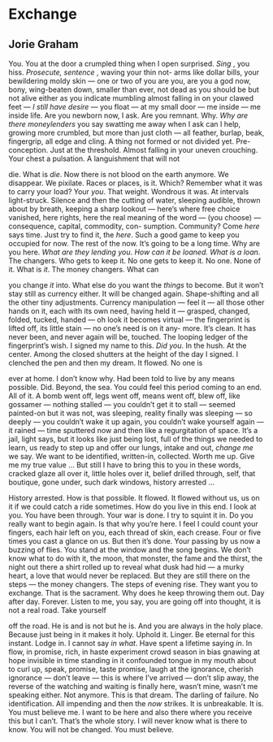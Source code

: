 # Exchange
## Jorie Graham
You. You at the door a crumpled thing when I open
surprised. _Sing_ , you hiss. _Prosecute, sentence_ , waving your thin not-
arms like dollar
bills, your bewildering moldy skin — one or two of you are you, are you a god
now,
bony, wing-beaten down, smaller than
ever, not dead as you should be but not
alive either as you indicate mumbling almost falling in on
your clawed feet — _I still have desire_ — you float — at my
small door — me inside — me inside life. Are you newborn now, I
ask. Are you remnant. Why. _Why are there moneylenders_
you say swatting me away when I ask can I help, growing more
crumbled, but more than just cloth — all feather,
burlap, beak, fingergrip, all edge and cling. A thing not
formed or not divided yet. Pre-conception. Just at the threshold. Almost
falling in your
uneven crouching. Your chest a pulsation. A languishment that will not

die. What is _die_. Now there is not blood on the earth
anymore. We disappear. We pixilate. Races or places, is it.
Which? Remember what it was to carry your load? Your _you_. That
weight. Wondrous it was. At intervals light-struck. Silence and then the
cutting of water, sleeping audible, thrown about by breath, keeping a sharp
lookout —
here’s where free choice vanished, here rights, here the
real meaning of the word — (you choose) — consequence, capital, commodity,
con-
sumption. Community? Come _here_ says time. Just try to
find it, the _here_. Such a good game to keep you
occupied for now. The rest of the now. It’s going to be a long
time. Why are you here. _What are they lending you_.
 _How can it be loaned. What is a loan_. The changers.
Who gets to keep it. No one gets to keep it. No one. None of it.
What is _it_. The money changers. What can

you change _it_ into. What else do you
want the _things_ to become. But it won’t stay still as
currency either. It will be changed again.
Shape-shifting and all the other tiny adjustments. Currency
manipulation — feel it — all those other
hands on it, each with its own need, having
held it — grasped, changed, folded, tucked, handed — oh
look it becomes virtual — the fingerprint is lifted off,
its little stain — no one’s need is on it any-
more. It’s clean. It has never been, and never again
will be, touched. The looping ledger of the fingerprint’s
wish. I signed my name to this. _Did you_. In the hush. At the center.
Among the closed shutters at the height of the day I
signed. I clenched the pen and then my dream. It flowed. No one is

ever at home. I don’t know why. Had been told to live by any means
possible. Did. Beyond, the sea. You could feel this period coming to
an end. All of it. A bomb went off, legs went off, means went
off, blew off, like gossamer — nothing stalled — you couldn’t get it to
stall — seemed painted-on but it was not, was sleeping, reality finally was
sleeping — so deeply — you couldn’t wake it up again, you couldn’t
wake yourself again — it rained — time sputtered now and then like a
regurgitation
of space. It’s a jail, light says, but it looks like just being
lost, full of the things we needed to learn, us ready to step up and offer
our lungs, intake and out, _change me_ we say. We want to be
identified, written-in, collected. Worth me up. Give me my true
value ...
But still I have to bring this to you in these
words, cracked glaze all over it, little holes over it, belief drilled
through,
self, that boutique, gone under, such dark windows, history arrested ...

History arrested. How is that possible. It flowed. It flowed without us, us on
it if we
could catch a ride sometimes. How do you live in this end. I look at you. You
have been
through. Your war is done. I try to squint it in. Do you really want to
begin again. Is that why you’re here. I feel I could count your
fingers, each hair left on you, each thread of skin, each crease. Four or five
times you
cast a glance on us. But then it’s done. Your passing by us now a
buzzing of flies. You stand at the window and the song begins. We don’t know
what to do with it, the moon, that monster, the fame and the thirst,
the night out there a shirt rolled up to reveal what dusk had
hid — a murky heart, a love that would never be replaced.
But they are still there on the steps — the money changers. The steps
of evening rise. They want you to exchange. That is the sacrament. Why does he
keep throwing them out.
Day after day. Forever. Listen to me, you say, you are going off into
thought, it is not a real road. Take yourself

off the road. He is and is not but he is. And
you are always in the holy place. Because
just being in it makes it holy. Uphold it. Linger. Be eternal for this
instant. Lodge in. I cannot say _in what_. Have spent a lifetime saying _in_.
In flow,
in promise, rich, in haste experiment crowd season in bias gnawing at
hope invisible in time standing in it confounded tongue in my mouth about to
curl up, speak, promise, taste promise, laugh at the ignorance, cherish
ignorance — don’t leave — this is where I’ve arrived — don’t
slip away, the reverse of the watching and waiting is finally here, wasn’t
mine, wasn’t
me speaking either. Not anymore. This is that dream. The darling of
failure. No identification. All impending and then the _now_ strikes. It is
unbreakable. It is. You must believe me. I want to be here and also there
where you
receive this but I can’t. That’s the whole story. I will never know
what is there to know. You will not be changed. You must believe.
